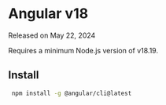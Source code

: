 # Angular v18

Released on May 22, 2024

Requires a minimum Node.js version of v18.19.

## Install

```bash
 npm install -g @angular/cli@latest
```
